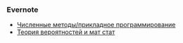 ### Evernote
* [Численные методы/прикладное программирование](https://www.evernote.com/pub/georgiy_g/CM_PP_2018)
* [Теория вероятностей и мат стат](https://www.evernote.com/pub/georgiy_g/TV_2018)
